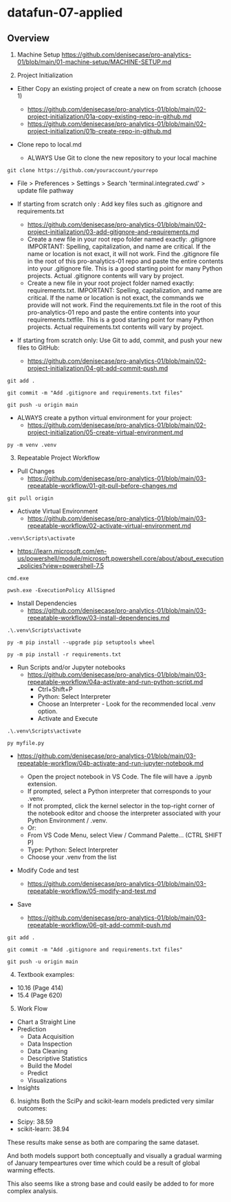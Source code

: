 # datafun-07-applied

## Overview

1. Machine Setup
https://github.com/denisecase/pro-analytics-01/blob/main/01-machine-setup/MACHINE-SETUP.md

1. Project Initialization
- Either Copy an existing project of create a new on from scratch (choose 1)
     - https://github.com/denisecase/pro-analytics-01/blob/main/02-project-initialization/01a-copy-existing-repo-in-github.md
     - https://github.com/denisecase/pro-analytics-01/blob/main/02-project-initialization/01b-create-repo-in-github.md

- Clone repo to local.md
   - ALWAYS Use Git to clone the new repository to your local machine
```
git clone https://github.com/youraccount/yourrepo
```
   - File > Preferences > Settings > Search 'terminal.integrated.cwd' > update file pathway

- If starting from scratch only : Add key files such as .gitignore and requirements.txt
  - https://github.com/denisecase/pro-analytics-01/blob/main/02-project-initialization/03-add-gitignore-and-requirements.md
  - Create a new file in your root repo folder named exactly: .gitignore IMPORTANT: Spelling, capitalization, and name are critical. If the name or location is not exact, it will not work. Find the .gitignore file in the root of this pro-analytics-01 repo and paste the entire contents into your .gitignore file. This is a good starting point for many Python projects. Actual .gitignore contents will vary by project.
  - Create a new file in your root project folder named exactly: requirements.txt. IMPORTANT: Spelling, capitalization, and name are critical. If the name or location is not exact, the commands we provide will not work. Find the requirements.txt file in the root of this pro-analytics-01 repo and paste the entire contents into your requirements.txtfile. This is a good starting point for many Python projects. Actual requirements.txt contents will vary by project.

- If starting from scratch only: Use Git to add, commit, and push your new files to GitHub:
  - https://github.com/denisecase/pro-analytics-01/blob/main/02-project-initialization/04-git-add-commit-push.md
```
git add .
```
```
git commit -m "Add .gitignore and requirements.txt files"
```
```
git push -u origin main
```
- ALWAYS create a python virtual environment for your project:
  - https://github.com/denisecase/pro-analytics-01/blob/main/02-project-initialization/05-create-virtual-environment.md
```
py -m venv .venv
```

3. Repeatable Project Workflow
- Pull Changes
  - https://github.com/denisecase/pro-analytics-01/blob/main/03-repeatable-workflow/01-git-pull-before-changes.md
```
git pull origin 
```

- Activate Virtual Environment
  - https://github.com/denisecase/pro-analytics-01/blob/main/03-repeatable-workflow/02-activate-virtual-environment.md
```
.venv\Scripts\activate
```
  - https://learn.microsoft.com/en-us/powershell/module/microsoft.powershell.core/about/about_execution_policies?view=powershell-7.5
```
cmd.exe
```
```
pwsh.exe -ExecutionPolicy AllSigned
```

- Install Dependencies
  - https://github.com/denisecase/pro-analytics-01/blob/main/03-repeatable-workflow/03-install-dependencies.md
```
.\.venv\Scripts\activate
```
```
py -m pip install --upgrade pip setuptools wheel
```
```
py -m pip install -r requirements.txt
```

- Run Scripts and/or Jupyter notebooks
  - https://github.com/denisecase/pro-analytics-01/blob/main/03-repeatable-workflow/04a-activate-and-run-python-script.md
    - Ctrl+Shift+P
    - Python: Select Interpreter
    - Choose an Interpreter - Look for the recommended local .venv option.
    - Activate and Execute
```
.\.venv\Scripts\activate
```
```
py myfile.py
```

- https://github.com/denisecase/pro-analytics-01/blob/main/03-repeatable-workflow/04b-activate-and-run-jupyter-notebook.md
    - Open the project notebook in VS Code. The file will have a .ipynb extension.
    - If prompted, select a Python interpreter that corresponds to your .venv.
    - If not prompted, click the kernel selector in the top-right corner of the notebook editor and choose the interpreter associated with your Python Environment / .venv.
    - Or:
    - From VS Code Menu, select View / Command Palette... (CTRL SHIFT P)
    - Type: Python: Select Interpreter
    - Choose your .venv from the list

- Modify Code and test
  - https://github.com/denisecase/pro-analytics-01/blob/main/03-repeatable-workflow/05-modify-and-test.md

- Save
  - https://github.com/denisecase/pro-analytics-01/blob/main/03-repeatable-workflow/06-git-add-commit-push.md
```
git add .
```
```
git commit -m "Add .gitignore and requirements.txt files"
```
```
git push -u origin main
```

4. Textbook examples:
- 10.16 (Page 414)
- 15.4 (Page 620)

5. Work Flow
- Chart a Straight Line
- Prediction
  - Data Acquisition
  - Data Inspection
  - Data Cleaning
  - Descriptive Statistics
  - Build the Model
  - Predict
  - Visualizations
- Insights

6. Insights
Both the SciPy and scikit-learn models predicted very similar outcomes:
- Scipy: 38.59
- scikit-learn: 38.94

These results make sense as both are comparing the same dataset.

And both models support both conceptually and visually a gradual warming of January tempeartures over time which could be a result of global warming effects.

This also seems like a strong base and could easily be added to for more complex analysis. 

